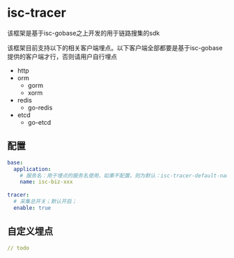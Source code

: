 # isc-tracer

该框架是基于isc-gobase之上开发的用于链路搜集的sdk

该框架目前支持以下的相关客户端埋点。以下客户端全部都要是基于isc-gobase提供的客户端才行，否则请用户自行埋点
- http
- orm
  - gorm
  - xorm  
- redis
  - go-redis
- etcd
  - go-etcd

## 配置
```yaml
base:
  application:
    # 服务名：用于埋点的服务名使用，如果不配置，则为默认：isc-tracer-default-name
    name: isc-biz-xxx
  
tracer:
  # 采集总开关；默认开启；
  enable: true
```

## 自定义埋点
```yaml
// todo
```
